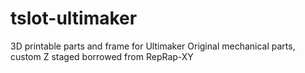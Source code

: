 # tslot-ultimaker
3D printable parts and frame for Ultimaker Original mechanical parts, custom Z staged borrowed from RepRap-XY
